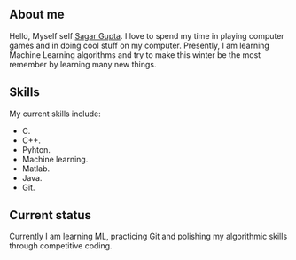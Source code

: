 ## **About me**
Hello, Myself self [Sagar Gupta](https://github.com/sgrG24). I love to spend my time in playing computer games and in doing cool stuff on my computer. Presently, I am learning Machine Learning algorithms and try to make this winter be the most remember by learning many new things.
## __Skills__
My current skills include:
* C.
* C++.
* Pyhton.
* Machine learning.
* Matlab.
* Java.
* Git.
## **Current status**
Currently I am learning ML, practicing Git and polishing my algorithmic skills through competitive coding.
